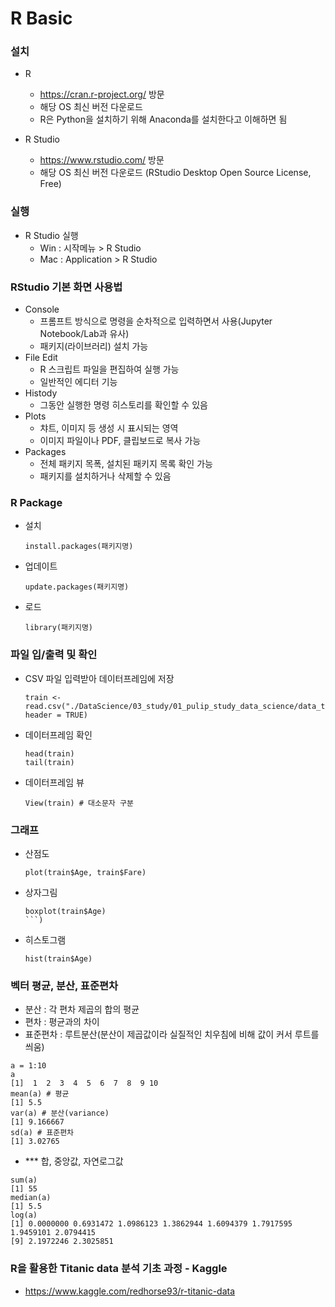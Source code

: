 # R Basic

### 설치
* R
  * https://cran.r-project.org/ 방문
  * 해당 OS 최신 버전 다운로드
  * R은 Python을 설치하기 위해 Anaconda를 설치한다고 이해하면 됨

* R Studio
  * https://www.rstudio.com/ 방문
  * 해당 OS 최신 버전 다운로드 (RStudio Desktop Open Source License, Free)

### 실행
* R Studio 실행
  * Win : 시작메뉴 > R Studio
  * Mac : Application > R Studio

### RStudio 기본 화면 사용법
* Console
  * 프롬프트 방식으로 명령을 순차적으로 입력하면서 사용(Jupyter Notebook/Lab과 유사)
  * 패키지(라이브러리) 설치 가능
* File Edit
  * R 스크립트 파일을 편집하여 실행 가능
  * 일반적인 에디터 기능
* Histody
  * 그동안 실행한 명령 히스토리를 확인할 수 있음
* Plots
  * 챠트, 이미지 등 생성 시 표시되는 영역
  * 이미지 파일이나 PDF, 클립보드로 복사 가능
* Packages
  * 전체 패키지 목폭, 설치된 패키지 목록 확인 가능
  * 패키지를 설치하거나 삭제할 수 있음

### R Package
* 설치
  ```
  install.packages(패키지명)
  ```
* 업데이트
  ```
  update.packages(패키지명)
  ```
* 로드
  ```
  library(패키지명)
  ```

### 파일 입/출력 및 확인
* CSV 파일 입력받아 데이터프레임에 저장
  ```
  train <- read.csv("./DataScience/03_study/01_pulip_study_data_science/data_titanic/train.csv", header = TRUE)
  ```
* 데이터프레임 확인
  ```
  head(train)
  tail(train)
  ```
* 데이터프레임 뷰
  ```
  View(train) # 대소문자 구분
  ```
### 그래프
* 산점도
  ```
  plot(train$Age, train$Fare)
  ```
* 상자그림
  ```
  boxplot(train$Age)
  ```)
* 히스토그램
  ```
  hist(train$Age)
  ```
### 벡터 평균, 분산, 표준편차
* 분산 : 각 편차 제곱의 합의 평균
* 편차 : 평균과의 차이
* 표준편차 : 루트분산(분산이 제곱값이라 실질적인 치우침에 비해 값이 커서 루트를 씌움)
```
a = 1:10
a
[1]  1  2  3  4  5  6  7  8  9 10
mean(a) # 평균
[1] 5.5
var(a) # 분산(variance)
[1] 9.166667
sd(a) # 표준편차
[1] 3.02765
```
* *** 합, 중앙값, 자연로그값
```
sum(a)
[1] 55
median(a)
[1] 5.5
log(a)
[1] 0.0000000 0.6931472 1.0986123 1.3862944 1.6094379 1.7917595 1.9459101 2.0794415
[9] 2.1972246 2.3025851
```

### R을 활용한 Titanic data 분석 기초 과정 - Kaggle
* https://www.kaggle.com/redhorse93/r-titanic-data